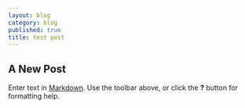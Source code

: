 ```yaml
---
layout: blog
category: blog
published: true
title: test post
---
```


## A New Post

Enter text in [Markdown](http://daringfireball.net/projects/markdown/). Use the toolbar above, or click the **?** button for formatting help.